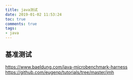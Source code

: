 ```yaml
---
title: java测试
date: 2019-01-02 11:53:24
toc: true
comments: true
tags:
- java
---
```


## 基准测试
https://www.baeldung.com/java-microbenchmark-harness
https://github.com/eugenp/tutorials/tree/master/jmh